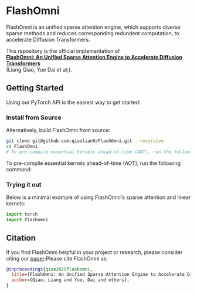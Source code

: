 # FlashOmni

FlashOmni is an unified sparse attention engine, which supports diverse sparse methods and reduces corresponding redundent computation, to accelerate Diffusion Transformers.

This repository is the official implementation of <br>
[**FlashOmni: An Unified Sparse Attention Engine to Accelerate Diffusion Transformers**]() <br>
(Liang Qiao, Yue Dai et al;).


## Getting Started

Using our PyTorch API is the easiest way to get started:

### Install from Source

Alternatively, build FlashOmni from source:

```bash
git clone git@github.com:qiaolian9/FlashOmni.git --recursive
cd FlashOmni
# To pre-compile essential kernels ahead-of-time (AOT), run the following command:
```

To pre-compile essential kernels ahead-of-time (AOT), run the following command:


### Trying it out

Below is a minimal example of using FlashOmni's sparse attention and linear kernels:

```python
import torch
import flashomni

```


## Citation
If you find FlashOmni helpful in your project or research, please consider citing our [paper]():Please cite FlashOmni as:

``` bibtex
@inproceedings{qiao2025flashomni,
  title={FlashOmni: An Unified Sparse Attention Engine to Accelerate Diffusion Transformers},
  author={Qiao, Liang and Yue, Dai and others},
}
```


